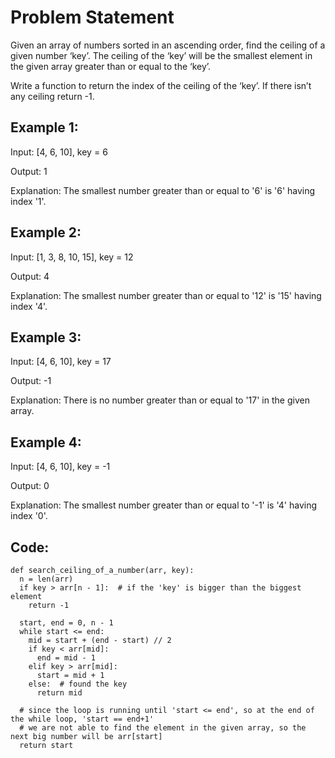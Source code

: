 # Problem Statement

Given an array of numbers sorted in an ascending order, find the ceiling of a given number ‘key’. The ceiling of the ‘key’ will be the smallest element in the given array greater than or equal to the ‘key’.

Write a function to return the index of the ceiling of the ‘key’. If there isn’t any ceiling return -1.

## Example 1:

Input: [4, 6, 10], key = 6

Output: 1

Explanation: The smallest number greater than or equal to '6' is '6' having index '1'.

## Example 2:

Input: [1, 3, 8, 10, 15], key = 12

Output: 4

Explanation: The smallest number greater than or equal to '12' is '15' having index '4'.

## Example 3:

Input: [4, 6, 10], key = 17

Output: -1

Explanation: There is no number greater than or equal to '17' in the given array.

## Example 4:

Input: [4, 6, 10], key = -1

Output: 0

Explanation: The smallest number greater than or equal to '-1' is '4' having index '0'.

## Code:
```python3
def search_ceiling_of_a_number(arr, key):
  n = len(arr)
  if key > arr[n - 1]:  # if the 'key' is bigger than the biggest element
    return -1

  start, end = 0, n - 1
  while start <= end:
    mid = start + (end - start) // 2
    if key < arr[mid]:
      end = mid - 1
    elif key > arr[mid]:
      start = mid + 1
    else:  # found the key
      return mid

  # since the loop is running until 'start <= end', so at the end of the while loop, 'start == end+1'
  # we are not able to find the element in the given array, so the next big number will be arr[start]
  return start
```








